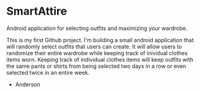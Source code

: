 # SmartAttire
Android application for selecting outfits and maximizing your wardrobe.

This is my first Github project. I'm building a small android application that will randomly select outfits that users can create. It will allow users to randomize their entire wardrobe while keeping track of inividual clothes items worn. Keeping track of individual clothes items will keep outfits with the same pants or shirts from being selected two days in a row or even selected twice in an entire week.

- Anderson
